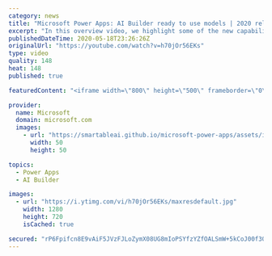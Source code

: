 ```yaml
---
category: news
title: "Microsoft Power Apps: AI Builder ready to use models | 2020 release wave 1 overview"
excerpt: "In this overview video, we highlight some of the new capabilities included in the latest update to Microsoft Power Apps, AI Builder ready to use models.     Here are the capabilities covered:   • Entity extraction helps you by identifying and extracting people, dates, places, locations, etc. from text"
publishedDateTime: 2020-05-18T23:26:26Z
originalUrl: "https://youtube.com/watch?v=h70jOr56EKs"
type: video
quality: 148
heat: 148
published: true

featuredContent: "<iframe width=\"800\" height=\"500\" frameborder=\"0\" src=\"https://www.youtube.com/embed/h70jOr56EKs\" allow=\"accelerometer; autoplay; encrypted-media; gyroscope; picture-in-picture\" allowfullscreen></iframe>"

provider:
  name: Microsoft
  domain: microsoft.com
  images:
    - url: "https://smartableai.github.io/microsoft-power-apps/assets/images/organizations/microsoft.com-50x50.jpg"
      width: 50
      height: 50

topics:
  - Power Apps
  - AI Builder

images:
  - url: "https://i.ytimg.com/vi/h70jOr56EKs/maxresdefault.jpg"
    width: 1280
    height: 720
    isCached: true

secured: "rP6Fpifcn8E9vAiF5JVzFJLoZymX08UG8mIoPSYfzYZfOALSmW+5kCoJ00f3OEo+dzlCK3jO0pStI4lLoA99aGBnSLKTJvH3P6TcEVKbuFdkMhFzpVptNklgjlh7gRAWvkPApDZnjXwSxV4sF2gSzLleDVWGRx605KjMgv/vjzNqNrZJ5HUHSLU9vtEV9c5o4T3F35yWNLdyjm04D5S4M1YFmInSd9l4MwVPXOUV3kAmIhVpxcfGkIyNuL0K44aQZKOhhUuqd57xppvbkqlE1SszZ2oTaOHnQGKRkqFhvaKDbKtkKAF5eSOZAyOu+Xxcg1m2WfE4tXm6Lo7nRIC1Q/jy3iyYqd7gVsXKUMjm7j0XWNS61LAQSb4YLxG7eKWESAYNKqtbGCejpZw2c/ldjYqiKnW5WHAtPpzJTg6+vTvZ8WtxrF3VwYyQSyocI4QU;JHbnn+G/kFiMBaD2K5fTMg=="
---
```


